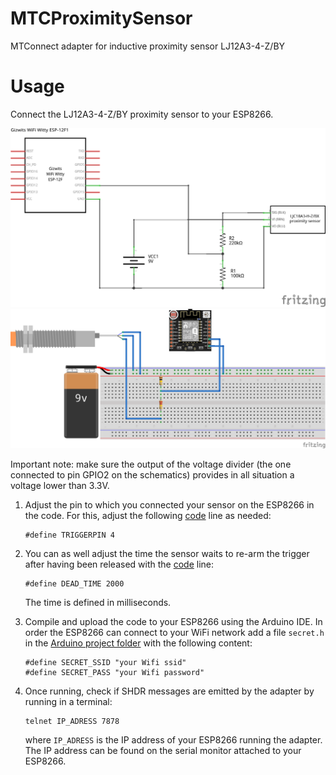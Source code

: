 # MTCProximitySensor
MTConnect adapter for inductive proximity sensor LJ12A3-4-Z/BY

# Usage
Connect the LJ12A3-4-Z/BY proximity sensor to your ESP8266.

![Circuit schematics](imgs/proximity_schem.png)
![Circuit on a breadboard](imgs/proximity_bb.png)

Important note: make sure the output of the voltage divider (the one connected to pin GPIO2 on the schematics) provides in all situation a voltage lower than 3.3V.

1. Adjust the pin to which you connected your sensor on the ESP8266 in the code. For this, 
   adjust the following [code](arduino/MTCProxySensor/MTCProxySensor.ino) line as needed:
   ```
   #define TRIGGERPIN 4
   ```

2. You can as well adjust the time the sensor waits to re-arm the trigger after having been released with the [code](arduino/MTCProxySensor/MTCProxySensor.ino) line:
   ```
   #define DEAD_TIME 2000
   ```
   The time is defined in milliseconds.

3. Compile and upload the code to your ESP8266 using the Arduino IDE.
   In order the ESP8266 can connect to your WiFi network add a file
   `secret.h` in the [Arduino project folder](arduino/MTCDHT) with the following content:
   ```
   #define SECRET_SSID "your Wifi ssid"
   #define SECRET_PASS "your Wifi password"
   ```

4. Once running, check if SHDR messages are emitted by the adapter by running in a terminal:
   ```
   telnet IP_ADRESS 7878
   ```
   where `IP_ADRESS` is the IP address of your ESP8266 running the adapter. 
   The IP address can be found on the serial monitor attached to your ESP8266.

